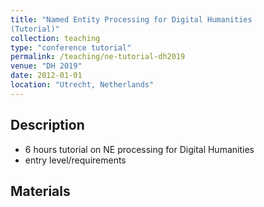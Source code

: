 ```yaml
---
title: "Named Entity Processing for Digital Humanities
(Tutorial)"
collection: teaching
type: "conference tutorial"
permalink: /teaching/ne-tutorial-dh2019
venue: "DH 2019"
date: 2012-01-01
location: "Utrecht, Netherlands"
---
```


## Description

- 6 hours tutorial on NE processing for Digital Humanities
- entry level/requirements

## Materials

